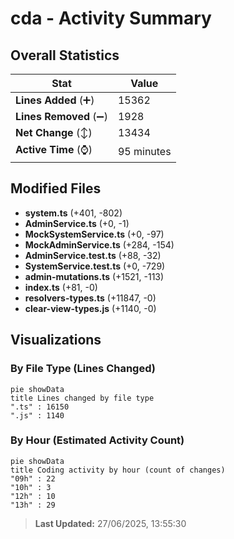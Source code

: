 # cda - Activity Summary 

## Overall Statistics

| Stat                   | Value                                                             |
| ---------------------- | ----------------------------------------------------------------- |
| **Lines Added** (➕)   | 15362                                          |
| **Lines Removed** (➖) | 1928                                        |
| **Net Change** (↕)    | 13434                |
| **Active Time** (⌚)   | 95 minutes |


## Modified Files
- **system.ts** (+401, -802)
- **AdminService.ts** (+0, -1)
- **MockSystemService.ts** (+0, -97)
- **MockAdminService.ts** (+284, -154)
- **AdminService.test.ts** (+88, -32)
- **SystemService.test.ts** (+0, -729)
- **admin-mutations.ts** (+1521, -113)
- **index.ts** (+81, -0)
- **resolvers-types.ts** (+11847, -0)
- **clear-view-types.js** (+1140, -0)

## Visualizations

### By File Type (Lines Changed)

```mermaid
pie showData
title Lines changed by file type
".ts" : 16150
".js" : 1140
```

### By Hour (Estimated Activity Count)

```mermaid
pie showData
title Coding activity by hour (count of changes)
"09h" : 22
"10h" : 3
"12h" : 10
"13h" : 29
```


> **Last Updated:** 27/06/2025, 13:55:30